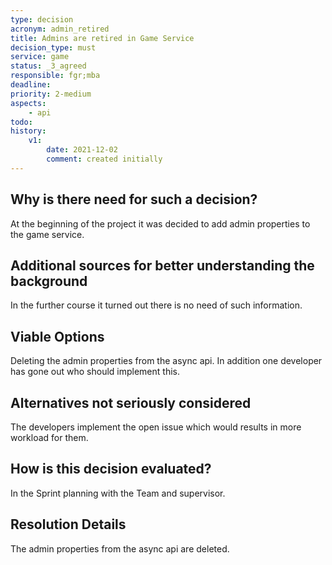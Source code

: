 ```yaml
---
type: decision
acronym: admin_retired
title: Admins are retired in Game Service
decision_type: must
service: game
status: _3_agreed
responsible: fgr;mba
deadline: 
priority: 2-medium
aspects: 
    - api
todo:
history:
    v1:
        date: 2021-12-02
        comment: created initially
---
```


## Why is there need for such a decision?

At the beginning of the project it was decided to add admin properties to the game service.

## Additional sources for better understanding the background

In the further course it turned out there is no need of such information. 

## Viable Options

Deleting the admin properties from the async api. In addition one developer has gone out who should implement this. 

## Alternatives not seriously considered

The developers implement the open issue which would results in more workload for them.

## How is this decision evaluated?

In the Sprint planning with the Team and supervisor.

## Resolution Details

The admin properties from the async api are deleted.
